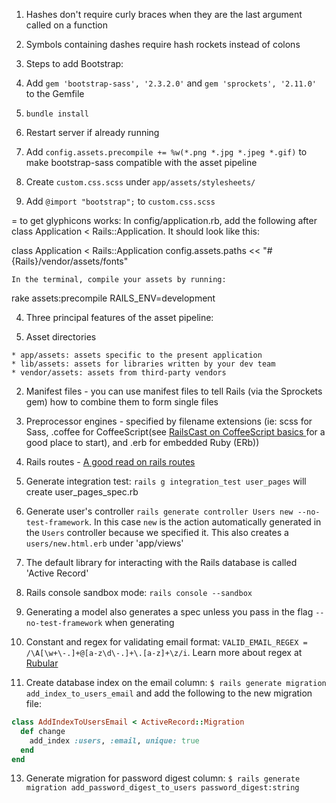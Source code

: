 1. Hashes don't require curly braces when they are the last argument called on a function
2. Symbols containing dashes require hash rockets instead of colons
3. Steps to add Bootstrap:

  1. Add `gem 'bootstrap-sass', '2.3.2.0'` and `gem 'sprockets', '2.11.0'` to the Gemfile
  2. `bundle install`
  3. Restart server if already running
  4. Add `config.assets.precompile += %w(*.png *.jpg *.jpeg *.gif)` to make bootstrap-sass compatible with the asset pipeline
  5. Create `custom.css.scss` under `app/assets/stylesheets/`
  6. Add `@import "bootstrap";` to `custom.css.scss`

= to get glyphicons works:
In config/application.rb, add the following after class Application < Rails::Application. It should look like this:

class Application < Rails::Application
    config.assets.paths << "#{Rails}/vendor/assets/fonts"
    
    In the terminal, compile your assets by running:

rake assets:precompile RAILS_ENV=development


4. Three principal features of the asset pipeline:

  1. Asset directories

    * app/assets: assets specific to the present application
    * lib/assets: assets for libraries written by your dev team
    * vendor/assets: assets from third-party vendors

  2. Manifest files - you can use manifest files to tell Rails (via the Sprockets gem) how to combine them to form single files

  3. Preprocessor engines - specified by filename extensions (ie: scss for Sass, .coffee for CoffeeScript(see [RailsCast on CoffeeScript basics ](http://railscasts.com/episodes/267-coffeescript-basics) for a good place to start), and .erb for embedded Ruby (ERb))

5. Rails routes - [A good read on rails routes](http://guides.rubyonrails.org/routing.html)

6. Generate integration test: `rails g integration_test user_pages` will create user_pages_spec.rb

7. Generate user's controller `rails generate controller Users new --no-test-framework`. In this case `new` is the action automatically generated in the `Users` controller because we specified it. This also creates a `users/new.html.erb` under 'app/views'

8. The default library for interacting with the Rails database is called 'Active Record'

9. Rails console sandbox mode: `rails console --sandbox`

10. Generating a model also generates a spec unless you pass in the flag `--no-test-framework` when generating

11. Constant and regex for validating email format: `VALID_EMAIL_REGEX = /\A[\w+\-.]+@[a-z\d\-.]+\.[a-z]+\z/i`. Learn more about regex at [Rubular](http://www.rubular.com/)

12. Create database index on the email column: `$ rails generate migration add_index_to_users_email` and add the following to the new migration file:
```ruby
class AddIndexToUsersEmail < ActiveRecord::Migration
  def change
    add_index :users, :email, unique: true
  end
end
```

13. Generate migration for password digest column: `$ rails generate migration add_password_digest_to_users password_digest:string`
